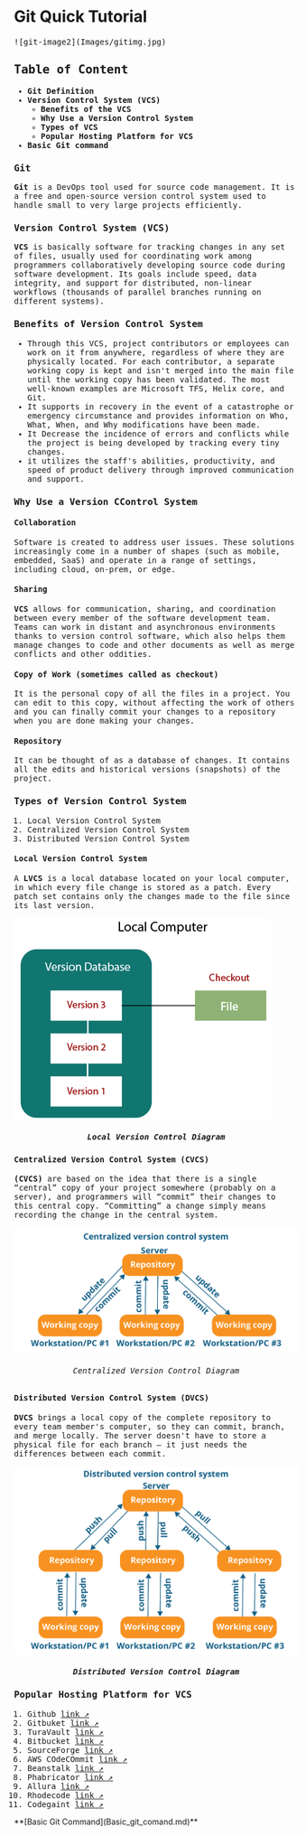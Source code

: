 # Git Quick Tutorial
<span style="font-family: Monospace;">
![git-image2](Images/gitimg.jpg)

## Table of Content
- **Git Definition**
- **Version Control System (VCS)**
  - **Benefits of the VCS**
  - **Why Use a Version Control System** 
  - **Types of VCS**
  - **Popular Hosting Platform for VCS**
- **Basic Git command**
  

### Git
**Git** is a DevOps tool used for source code management. It is a free and open-source version control system used to handle small to very large projects efficiently.  

### Version Control System (VCS)
 **VCS** is basically software for tracking changes in any set of files, usually used for coordinating work among programmers collaboratively developing source code during software development. Its goals include speed, data integrity, and support for distributed, non-linear workflows (thousands of parallel branches running on different systems).

 ### Benefits of Version Control System
 - Through this VCS, project contributors or employees can work on it from anywhere, regardless of where they are physically located. For each contributor, a separate working copy is kept and isn't merged into the main file until the working copy has been validated. The most well-known examples are Microsoft TFS, Helix core, and Git.
 - It supports in recovery in the event of a catastrophe or emergency circumstance and provides information on Who, What, When, and Why modifications have been made.
 - It Decrease the incidence of errors and conflicts while the project is being developed by tracking every tiny changes.
 - it utilizes the staff's abilities, productivity, and speed of product delivery through improved communication and support.

### Why Use a Version CControl System

#### Collaboration
Software is created to address user issues. These solutions increasingly come in a number of shapes (such as mobile, embedded, SaaS) and operate in a range of settings, including cloud, on-prem, or edge.

#### Sharing 
**VCS** allows for communication, sharing, and coordination between every member of the software development team. Teams can work in distant and asynchronous environments thanks to version control software, which also helps them manage changes to code and other documents as well as merge conflicts and other oddities.

#### Copy of Work (sometimes called as checkout)
It is the personal copy of all the files in a project. You can edit to this copy, without affecting the work of others and you can finally commit your changes to a repository when you are done making your changes.

#### Repository
It can be thought of as a database of changes. It contains all the edits and historical versions (snapshots) of the project.



 ### Types of Version Control System
 1. Local Version Control System
 2. Centralized Version Control System 
 3. Distributed Version Control System


#### Local Version Control System 
A **LVCS** is a local database located on your local computer, in which every file change is stored as a patch. Every patch set contains only the changes made to the file since its last version.

![Local_version_control_system](Images/local-version%20control.png)
##### <p style="text-align: center;">*Local Version Control Diagram*</p>


#### Centralized Version Control System (CVCS)
**(CVCS)** are based on the idea that there is a single “central” copy of your project somewhere (probably on a server), and programmers will “commit” their changes to this central copy. “Committing” a change simply means recording the change in the central system. 


![centralized_version_control_system](Images/Centralized-Version-Control.png)
###### <p style="text-align: center;">*Centralized Version Control Diagram*</p>


#### Distributed Version Control System (DVCS)
**DVCS** brings a local copy of the complete repository to every team member's computer, so they can commit, branch, and merge locally. The server doesn't have to store a physical file for each branch — it just needs the differences between each commit.


![distributed_version_control_system](Images/Distributed-Version-Control-System.png)
##### <p style="text-align: center;"> *Distributed Version Control Diagram*</p>


### Popular Hosting Platform for VCS
1. Github [link :arrow_upper_right:](https://github.com/)
2. Gitbuket [link :arrow_upper_right:](https://github.com/gitbucket)
3. TuraVault [link :arrow_upper_right:](https://www.inflectra.com/)
4. Bitbucket [link :arrow_upper_right:](https://bitbucket.org/product)
5. SourceForge [link :arrow_upper_right:](https://sourceforge.net/)
6. AWS COdeCOmmit [link :arrow_upper_right:](https://aws.amazon.com/codecommit/)
7. Beanstalk [link :arrow_upper_right:](https://beanstalkapp.com/)
8. Phabricator [link :arrow_upper_right:](https://www.phacility.com/phabricator/)
9. Allura [link :arrow_upper_right:](https://allura.apache.org/)
10. Rhodecode [link :arrow_upper_right:](https://rhodecode.com/try-rhodecode)
11. Codegaint [link :arrow_upper_right:](https://codegiant.io/home)
    
</span>
    **[Basic Git Command](Basic_git_comand.md)**